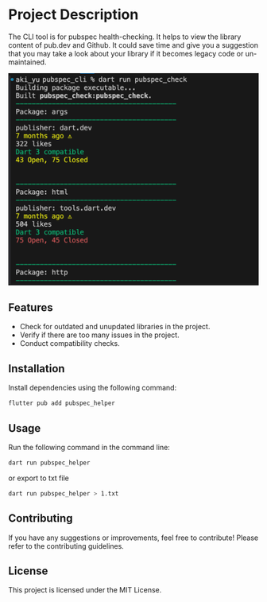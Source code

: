 # Project Description

The CLI tool is for pubspec health-checking. It helps to view the library content of pub.dev and Github. It could save time and give you a suggestion that you may take a look about your library if it becomes legacy code or un-maintained.


<img src="https://raw.githubusercontent.com/AKI-YU/pubspec_helper/main/screenshot.png?token=GHSAT0AAAAAACMIMOQXKUQJHLE4QWCKLKTQZNHJVNQ" alt="" />

## Features

- Check for outdated and unupdated libraries in the project.
- Verify if there are too many issues in the project.
- Conduct compatibility checks.

## Installation

Install dependencies using the following command:

```bash
flutter pub add pubspec_helper
```

## Usage
Run the following command in the command line:

```bash
dart run pubspec_helper
```

or export to txt file


```bash
dart run pubspec_helper > 1.txt
```

## Contributing
If you have any suggestions or improvements, feel free to contribute! Please refer to the contributing guidelines.

## License
This project is licensed under the MIT License.
